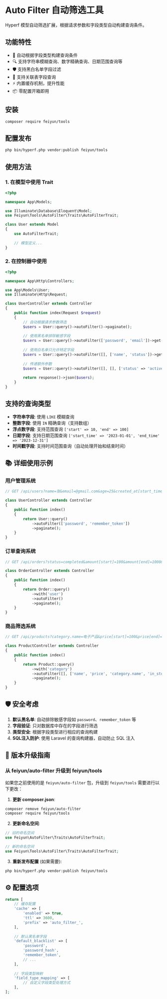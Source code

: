 # Auto Filter 自动筛选工具

Hyperf 模型自动筛选扩展，根据请求参数和字段类型自动构建查询条件。

## 功能特性

- 🚀 自动根据字段类型构建查询条件
- 🔍 支持字符串模糊查询、数字精确查询、日期范围查询等
- 🛡️ 支持黑白名单字段过滤
- 🔗 支持关联表字段查询
- ⚡ 内置缓存机制，提升性能
- 📦 零配置开箱即用

## 安装

```bash
composer require feiyun/tools
```

## 配置发布

```bash
php bin/hyperf.php vendor:publish feiyun/tools
```

## 使用方法

### 1. 在模型中使用 Trait

```php
<?php

namespace App\Models;

use Illuminate\Database\Eloquent\Model;
use Feiyun\Tools\AutoFilter\Traits\AutoFilterTrait;

class User extends Model
{
    use AutoFilterTrait;
    
    // 模型定义...
}
```

### 2. 在控制器中使用

```php
<?php

namespace App\Http\Controllers;

use App\Models\User;
use Illuminate\Http\Request;

class UserController extends Controller
{
    public function index(Request $request)
    {
        // 自动根据请求参数筛选
        $users = User::query()->autoFilter()->paginate();
        
        // 使用黑名单排除敏感字段
        $users = User::query()->autoFilter(['password', 'email'])->get();
        
        // 使用白名单只允许特定字段
        $users = User::query()->autoFilter([], ['name', 'status'])->get();
        
        // 传递额外参数
        $users = User::query()->autoFilter([], [], ['status' => 'active'])->get();
        
        return response()->json($users);
    }
}
```

## 支持的查询类型

- **字符串字段**: 使用 `LIKE` 模糊查询
- **整数字段**: 使用 `IN` 精确查询（支持数组）
- **浮点数字段**: 支持范围查询 `['start' => 10, 'end' => 100]`
- **日期字段**: 支持日期范围查询 `['start_time' => '2023-01-01', 'end_time' => '2023-12-31']`
- **时间戳字段**: 支持时间范围查询（自动处理开始和结束时间）

## 📚 详细使用示例

### 用户管理系统

```php
// GET /api/users?name=张&email=@gmail.com&age=25&created_at[start_time]=2024-01-01

class UserController extends Controller
{
    public function index()
    {
        return User::query()
            ->autoFilter(['password', 'remember_token'])
            ->paginate();
    }
}
```

### 订单查询系统

```php
// GET /api/orders?status=completed&amount[start]=100&amount[end]=1000&user.name=张三

class OrderController extends Controller  
{
    public function index()
    {
        return Order::query()
            ->with('user')
            ->autoFilter()
            ->paginate();
    }
}
```

### 商品筛选系统

```php
// GET /api/products?category.name=电子产品&price[start]=100&price[end]=5000&in_stock=1

class ProductController extends Controller
{
    public function index()
    {
        return Product::query()
            ->with('category')
            ->autoFilter([], ['name', 'price', 'category.name', 'in_stock'])
            ->paginate();
    }
}
```

## 🛡️ 安全考虑

1. **默认黑名单**: 自动排除敏感字段如 `password`、`remember_token` 等
2. **字段验证**: 只对数据库中存在的字段进行筛选
3. **类型安全**: 根据字段类型进行相应的查询构建
4. **SQL注入防护**: 使用 Laravel 的查询构建器，自动防止 SQL 注入

## 🔄 版本升级指南

### 从 feiyun/auto-filter 升级到 feiyun/tools

如果您之前使用的是 `feiyun/auto-filter` 包，升级到 `feiyun/tools` 需要进行以下更改：

1. **更新 composer.json**:
```bash
composer remove feiyun/auto-filter
composer require feiyun/tools
```

2. **更新命名空间**:
```php
// 旧的命名空间
use Feiyun\AutoFilter\Traits\AutoFilterTrait;

// 新的命名空间
use Feiyun\Tools\AutoFilter\Traits\AutoFilterTrait;
```

3. **重新发布配置** (如果需要):
```bash
php bin/hyperf.php vendor:publish feiyun/tools
```

## ⚙️ 配置选项

```php
return [
    // 缓存配置
    'cache' => [
        'enabled' => true,
        'ttl' => 3600,
        'prefix' => 'auto_filter_',
    ],
    
    // 默认黑名单字段
    'default_blacklist' => [
        'password',
        'password_hash',
        'remember_token',
        // ...
    ],
    
    // 字段类型映射
    'field_type_mapping' => [
        // 自定义字段类型处理方式
    ],
];
```
